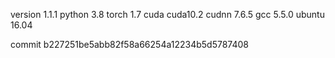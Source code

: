 version 1.1.1
python 3.8
torch 1.7
cuda cuda10.2
cudnn 7.6.5
gcc 5.5.0
ubuntu 16.04

commit b227251be5abb82f58a66254a12234b5d5787408